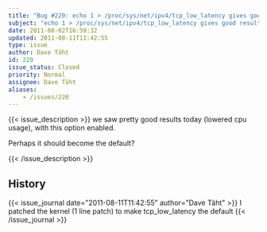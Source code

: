 ```yaml
---
title: "Bug #220: echo 1 > /proc/sys/net/ipv4/tcp_low_latency gives good results"
subject: "echo 1 > /proc/sys/net/ipv4/tcp_low_latency gives good results"
date: 2011-08-02T16:59:32
updated: 2011-08-11T11:42:55
type: issue
author: Dave Täht
id: 220
issue_status: Closed
priority: Normal
assignee: Dave Täht
aliases:
    - /issues/220
---
```


{{< issue_description >}}
we saw pretty good results today (lowered cpu usage), with this option
enabled.

Perhaps it should become the default?


{{< /issue_description >}}

## History
{{< issue_journal date="2011-08-11T11:42:55" author="Dave Täht" >}}
I patched the kernel (1 line patch) to make tcp\_low\_latency the
default
{{< /issue_journal >}}

